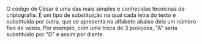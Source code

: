 O código de César é uma das mais simples e conhecidas técnicnas de criptografia.
É um tipo de substituição na qual cada letra do texto é substituída por outra, que se apresenta no alfabeto abaixo dela um número fixo de vezes. 
Por exemplo, com uma troca de 3 posiçoes, "A" seria substítuido por "D" e assim por diante.
